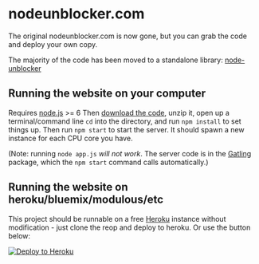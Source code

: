 # nodeunblocker.com
The original nodeunblocker.com is now gone, but you can grab the code and deploy your own copy.

The majority of the code has been moved to a standalone library: [node-unblocker](https://github.com/nfriedly/node-unblocker)

## Running the website on your computer

Requires [node.js](http://nodejs.org/) >= 6
Then [download the code](https://github.com/nfriedly/nodeunblocker.com/archive/master.zip), unzip it, open up a terminal/command line
`cd` into the directory,
and run `npm install` to set things up.
Then run `npm start` to start the server. It should spawn a new instance for each CPU core you have.

(Note: running `node app.js` *will not work*. The server code is in the [Gatling](https://npmjs.org/package/gatling)
package, which the `npm start` command calls automatically.)

## Running the website on heroku/bluemix/modulous/etc

This project should be runnable on a free [Heroku](http://www.heroku.com/) instance without
modification - just clone the reop and deploy to heroku. Or use the button below:

[![Deploy to Heroku](https://www.herokucdn.com/deploy/button.svg)](https://heroku.com/deploy?template=https://github.com/nfriedly/nodeunblocker.com)

